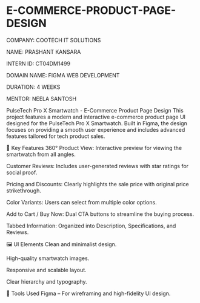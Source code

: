 # E-COMMERCE-PRODUCT-PAGE-DESIGN

COMPANY: COOTECH IT SOLUTIONS

NAME: PRASHANT KANSARA

INTERN ID: CT04DM1499

DOMAIN NAME: FIGMA WEB DEVELOPMENT

DURATION: 4 WEEKS

MENTOR: NEELA SANTOSH

PulseTech Pro X Smartwatch - E-Commerce Product Page Design
This project features a modern and interactive e-commerce product page UI designed for the PulseTech Pro X Smartwatch. Built in Figma, the design focuses on providing a smooth user experience and includes advanced features tailored for tech product sales.

🌟 Key Features
360° Product View: Interactive preview for viewing the smartwatch from all angles.

Customer Reviews: Includes user-generated reviews with star ratings for social proof.

Pricing and Discounts: Clearly highlights the sale price with original price strikethrough.

Color Variants: Users can select from multiple color options.

Add to Cart / Buy Now: Dual CTA buttons to streamline the buying process.

Tabbed Information: Organized into Description, Specifications, and Reviews.

🖼️ UI Elements
Clean and minimalist design.

High-quality smartwatch images.

Responsive and scalable layout.

Clear hierarchy and typography.

🧩 Tools Used
Figma – For wireframing and high-fidelity UI design.
